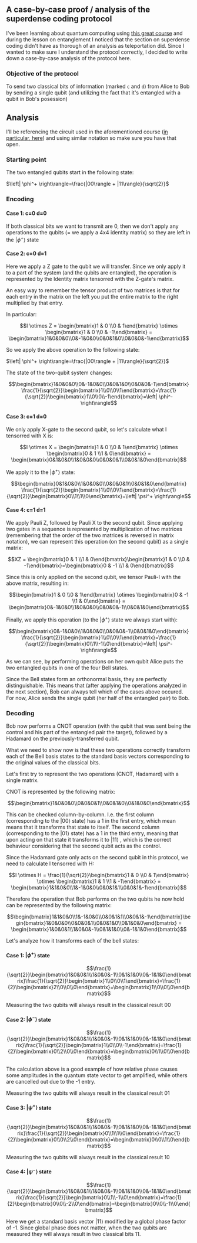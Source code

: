 ## A case-by-case proof / analysis of the superdense coding protocol

I've been learning about quantum computing using [this great course](learning.quantum.ibm.com/course/basics-of-quantum-information) and during the lesson on entanglement I noticed that the section on superdense coding didn't have as thorough of an analysis as teleportation did. Since I wanted to make sure I understand the protocol correctly, I decided to write down a case-by-case analysis of the protocol here.


### Objective of the protocol

To send two classical bits of information (marked `c` and `d`) from Alice to Bob by sending a single qubit (and utilizing the fact that it's entangled with a qubit in Bob's posession)

## Analysis

I'll be referencing the circuit used in the aforementioned course ([in particular, here](https://learning.quantum.ibm.com/course/basics-of-quantum-information/entanglement-in-action#superdense-coding)) and using similar notation so make sure you have that open.

### Starting point

The two entangled qubits start in the following state:

$\left| \phi^+ \right\rangle=\frac{|00\rangle + |11\rangle}{\sqrt{2}}$

### Encoding

#### Case 1: c=0 d=0

If both classical bits we want to transmit are 0, then we don't apply any operations to the qubits (= we apply a 4x4 identity matrix) so they are left in the $\left| \phi^+ \right\rangle$ state

#### Case 2: c=0 d=1

Here we apply a Z gate to the qubit we will transfer. Since we only apply it to a part of the system (and the qubits are entangled), the operation is represented by the Identity matrix tensorred with the Z-gate's matrix. 

An easy way to remember the tensor product of two matrices is that for each entry in the matrix on the left you put the entire matrix to the right multiplied by that entry.

In particular:

```math
I \otimes Z = \begin{bmatrix}1 & 0 \\0 & 1\end{bmatrix} \otimes \begin{bmatrix}1 & 0 \\0 & -1\end{bmatrix} = \begin{bmatrix}1&0&0&0\\0&-1&0&0\\0&0&1&0\\0&0&0&-1\end{bmatrix}
```

So we apply the above operation to the following state:

$\left| \phi^+ \right\rangle=\frac{|00\rangle + |11\rangle}{\sqrt{2}}$

The state of the two-qubit system changes:

```math
\begin{bmatrix}1&0&0&0\\0&-1&0&0\\0&0&1&0\\0&0&0&-1\end{bmatrix} \frac{1}{\sqrt{2}}\begin{bmatrix}1\\0\\0\\1\end{bmatrix}=\frac{1}{\sqrt{2}}\begin{bmatrix}1\\0\\0\\-1\end{bmatrix}=\left| \phi^- \right\rangle
```

#### Case 3: c=1 d=0

We only apply X-gate to the second qubit, so let's calculate what I tensorred with X is:

```math
I \otimes X = \begin{bmatrix}1 & 0 \\0 & 1\end{bmatrix} \otimes \begin{bmatrix}0 & 1 \\1 & 0\end{bmatrix} = \begin{bmatrix}0&1&0&0\\1&0&0&0\\0&0&0&1\\0&0&1&0\end{bmatrix}
```

We apply it to the $\left| \phi^+ \right\rangle$ state:

```math
\begin{bmatrix}0&1&0&0\\1&0&0&0\\0&0&0&1\\0&0&1&0\end{bmatrix} \frac{1}{\sqrt{2}}\begin{bmatrix}1\\0\\0\\1\end{bmatrix}=\frac{1}{\sqrt{2}}\begin{bmatrix}0\\1\\1\\0\end{bmatrix}=\left| \psi^+ \right\rangle
```


#### Case 4: c=1 d=1

We apply Pauli Z, followed by Pauli X to the second qubit. Since applying two gates in a sequence is represented by multiplication of two matrices (remembering that the order of the two matrices is reversed in matrix notation), we can represent this operation (on the second qubit) as a single matrix:

```math
XZ = \begin{bmatrix}0 & 1 \\1 & 0\end{bmatrix}\begin{bmatrix}1 & 0 \\0 & -1\end{bmatrix}=\begin{bmatrix}0 & -1 \\1 & 0\end{bmatrix}
```

Since this is only applied on the second qubit, we tensor Pauli-I with the above matrix, resulting in:

```math
\begin{bmatrix}1 & 0 \\0 & 1\end{bmatrix} \otimes \begin{bmatrix}0 & -1 \\1 & 0\end{bmatrix} = \begin{bmatrix}0&-1&0&0\\1&0&0&0\\0&0&0&-1\\0&0&1&0\end{bmatrix}
```

Finally, we apply this operation (to the $\left| \phi^+ \right\rangle$ state we always start with):

```math
\begin{bmatrix}0&-1&0&0\\1&0&0&0\\0&0&0&-1\\0&0&1&0\end{bmatrix} \frac{1}{\sqrt{2}}\begin{bmatrix}1\\0\\0\\1\end{bmatrix}=\frac{1}{\sqrt{2}}\begin{bmatrix}0\\1\\-1\\0\end{bmatrix}=\left| \psi^- \right\rangle
```

As we can see, by performing operations on her own qubit Alice puts the two entangled qubits in one of the four Bell states. 

Since the Bell states form an orthonormal basis, they are perfectly distinguishable. This means that (after applying the operations analyzed in the next section), Bob can always tell which of the cases above occured. For now, Alice sends the single qubit (her half of the entangled pair) to Bob.

### Decoding

Bob now performs a CNOT operation (with the qubit that was sent being the control and his part of the entangled pair the target), followed by a Hadamard on the previously-transferred qubit.

What we need to show now is that these two operations correctly transform each of the Bell basis states to the standard basis vectors corresponding to the original values of the classical bits.

Let's first try to represent the two operations (CNOT, Hadamard) with a single matrix.

CNOT is represented by the following matrix:

```math
\begin{bmatrix}1&0&0&0\\0&0&0&1\\0&0&1&0\\0&1&0&0\end{bmatrix}
```

This can be checked column-by-column. I.e. the first column (corresponding to the $\left|00 \right\rangle$ state) has a 1 in the first entry, which mean means that it transforms that state to itself. The second column (corresponding to the $\left|01 \right\rangle$ state) has a 1 in the third entry, meaning that upon acting on that state it transforms it to $\left|11 \right\rangle$ , which is the correct behaviour considering that the second qubit acts as the control.

Since the Hadamard gate only acts on the second qubit in this protocol, we need to calculate I tensorred with H:

```math
I \otimes H = \frac{1}{\sqrt{2}}\begin{bmatrix}1 & 0 \\0 & 1\end{bmatrix} \otimes \begin{bmatrix}1 & 1 \\1 & -1\end{bmatrix} = \begin{bmatrix}1&1&0&0\\1&-1&0&0\\0&0&1&1\\0&0&1&-1\end{bmatrix}
```

Therefore the operation that Bob performs on the two qubits he now hold can be represented by the following matrix:

```math
\begin{bmatrix}1&1&0&0\\1&-1&0&0\\0&0&1&1\\0&0&1&-1\end{bmatrix}\begin{bmatrix}1&0&0&0\\0&0&0&1\\0&0&1&0\\0&1&0&0\end{bmatrix} = \begin{bmatrix}1&0&0&1\\1&0&0&-1\\0&1&1&0\\0&-1&1&0\end{bmatrix}
```

Let's analyze how it transforms each of the bell states:

#### Case 1: $\left| \phi^+ \right\rangle$ state

```math
\frac{1}{\sqrt{2}}\begin{bmatrix}1&0&0&1\\1&0&0&-1\\0&1&1&0\\0&-1&1&0\end{bmatrix}\frac{1}{\sqrt{2}}\begin{bmatrix}1\\0\\0\\1\end{bmatrix}=\frac{1}{2}\begin{bmatrix}2\\0\\0\\0\end{bmatrix}=\begin{bmatrix}1\\0\\0\\0\end{bmatrix}
```

Measuring the two qubits will always result in the classical result 00

#### Case 2: $\left| \phi^- \right\rangle$ state

```math
\frac{1}{\sqrt{2}}\begin{bmatrix}1&0&0&1\\1&0&0&-1\\0&1&1&0\\0&-1&1&0\end{bmatrix}\frac{1}{\sqrt{2}}\begin{bmatrix}1\\0\\0\\-1\end{bmatrix}=\frac{1}{2}\begin{bmatrix}0\\2\\0\\0\end{bmatrix}=\begin{bmatrix}0\\1\\0\\0\end{bmatrix}
```

The calculation above is a good example of how relative phase causes some amplitudes in the quantum state vector to get amplified, while others are cancelled out due to the -1 entry.

Measuring the two qubits will always result in the classical result 01

#### Case 3: $\left| \psi^+ \right\rangle$ state

```math
\frac{1}{\sqrt{2}}\begin{bmatrix}1&0&0&1\\1&0&0&-1\\0&1&1&0\\0&-1&1&0\end{bmatrix}\frac{1}{\sqrt{2}}\begin{bmatrix}0\\1\\1\\0\end{bmatrix}=\frac{1}{2}\begin{bmatrix}0\\0\\2\\0\end{bmatrix}=\begin{bmatrix}0\\0\\1\\0\end{bmatrix}
```

Measuring the two qubits will always result in the classical result 10

#### Case 4: $\left| \psi^- \right\rangle$ state

```math
\frac{1}{\sqrt{2}}\begin{bmatrix}1&0&0&1\\1&0&0&-1\\0&1&1&0\\0&-1&1&0\end{bmatrix}\frac{1}{\sqrt{2}}\begin{bmatrix}0\\1\\-1\\0\end{bmatrix}=\frac{1}{2}\begin{bmatrix}0\\0\\-2\\0\end{bmatrix}=\begin{bmatrix}0\\0\\-1\\0\end{bmatrix}
```

Here we get a standard basis vector  $\left| 11 \right\rangle$ modified by a global phase factor of -1. Since global phase does not matter, when the two qubits are measured they will always result in two classical bits 11.

